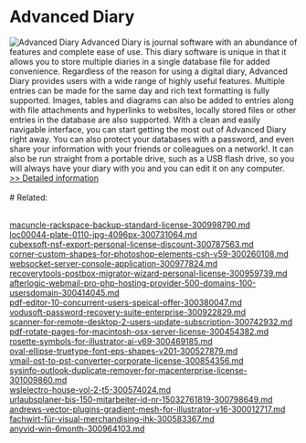 # Advanced Diary
![Advanced Diary](https://mycommerce.akamaized.net/api/pimages/P300930271/BIG/300930271.PNG)
Advanced Diary is journal software with an abundance of features and complete ease of use. This diary software is unique in that it allows you to store multiple diaries in a single database file for added convenience. Regardless of the reason for using a digital diary, Advanced Diary provides users with a wide range of highly useful features. Multiple entries can be made for the same day and rich text formatting is fully supported. Images, tables and diagrams can also be added to entries along with file attachments and hyperlinks to websites, locally stored files or other entries in the database are also supported. With a clean and easily navigable interface, you can start getting the most out of Advanced Diary right away. You can also protect your databases with a password, and even share your information with your friends or colleagues on a network!. It can also be run straight from a portable drive, such as a USB flash drive, so you will always have your diary with you and you can edit it on any computer.
[>> Detailed information](https://secure.shareit.com/shareit/product.html?productid=300930271&affiliateid=200057808)<br/><br/># Related:

<br />[macuncle-rackspace-backup-standard-license-300998790.md](https://github.com/downloadplanet/downloadplanet/blob/main/macuncle-rackspace-backup-standard-license-300998790.md)<br />[loc00044-plate-0110-jpg-4096px-300731064.md](https://github.com/downloadplanet/downloadplanet/blob/main/loc00044-plate-0110-jpg-4096px-300731064.md)<br />[cubexsoft-nsf-export-personal-license-discount-300787563.md](https://github.com/downloadplanet/downloadplanet/blob/main/cubexsoft-nsf-export-personal-license-discount-300787563.md)<br />[corner-custom-shapes-for-photoshop-elements-csh-v59-300260108.md](https://github.com/downloadplanet/downloadplanet/blob/main/corner-custom-shapes-for-photoshop-elements-csh-v59-300260108.md)<br />[websocket-server-console-application-300977824.md](https://github.com/downloadplanet/downloadplanet/blob/main/websocket-server-console-application-300977824.md)<br />[recoverytools-postbox-migrator-wizard-personal-license-300959739.md](https://github.com/downloadplanet/downloadplanet/blob/main/recoverytools-postbox-migrator-wizard-personal-license-300959739.md)<br />[afterlogic-webmail-pro-php-hosting-provider-500-domains-100-usersdomain-300414045.md](https://github.com/downloadplanet/downloadplanet/blob/main/afterlogic-webmail-pro-php-hosting-provider-500-domains-100-usersdomain-300414045.md)<br />[pdf-editor-10-concurrent-users-speical-offer-300380047.md](https://github.com/downloadplanet/downloadplanet/blob/main/pdf-editor-10-concurrent-users-speical-offer-300380047.md)<br />[vodusoft-password-recovery-suite-enterprise-300922829.md](https://github.com/downloadplanet/downloadplanet/blob/main/vodusoft-password-recovery-suite-enterprise-300922829.md)<br />[scanner-for-remote-desktop-2-users-update-subscription-300742932.md](https://github.com/downloadplanet/downloadplanet/blob/main/scanner-for-remote-desktop-2-users-update-subscription-300742932.md)<br />[pdf-rotate-pages-for-macintosh-osx-server-license-300454382.md](https://github.com/downloadplanet/downloadplanet/blob/main/pdf-rotate-pages-for-macintosh-osx-server-license-300454382.md)<br />[rosette-symbols-for-illustrator-ai-v69-300469185.md](https://github.com/downloadplanet/downloadplanet/blob/main/rosette-symbols-for-illustrator-ai-v69-300469185.md)<br />[oval-ellipse-truetype-font-eps-shapes-v201-300527879.md](https://github.com/downloadplanet/downloadplanet/blob/main/oval-ellipse-truetype-font-eps-shapes-v201-300527879.md)<br />[vmail-ost-to-pst-converter-corporate-license-300854356.md](https://github.com/downloadplanet/downloadplanet/blob/main/vmail-ost-to-pst-converter-corporate-license-300854356.md)<br />[sysinfo-outlook-duplicate-remover-for-macenterprise-license-301009860.md](https://github.com/downloadplanet/downloadplanet/blob/main/sysinfo-outlook-duplicate-remover-for-macenterprise-license-301009860.md)<br />[wslelectro-house-vol-2-t5-300574024.md](https://github.com/downloadplanet/downloadplanet/blob/main/wslelectro-house-vol-2-t5-300574024.md)<br />[urlaubsplaner-bis-150-mitarbeiter-id-nr-15032761819-300798649.md](https://github.com/downloadplanet/downloadplanet/blob/main/urlaubsplaner-bis-150-mitarbeiter-id-nr-15032761819-300798649.md)<br />[andrews-vector-plugins-gradient-mesh-for-illustrator-v16-300012717.md](https://github.com/downloadplanet/downloadplanet/blob/main/andrews-vector-plugins-gradient-mesh-for-illustrator-v16-300012717.md)<br />[fachwirt-für-visual-merchandising-ihk-300583367.md](https://github.com/downloadplanet/downloadplanet/blob/main/fachwirt-für-visual-merchandising-ihk-300583367.md)<br />[anyvid-win-6month-300964103.md](https://github.com/downloadplanet/downloadplanet/blob/main/anyvid-win-6month-300964103.md)